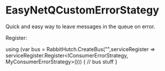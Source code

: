 # EasyNetQCustomErrorStategy
Quick and easy way to leave messages in the queue on error.

Register:

using (var bus = RabbitHutch.CreateBus("<your connection string>",serviceRegister => serviceRegister.Register<IConsumerErrorStrategy, MyConsumerErrorStrategy>()))
{
  // bus stuff
}
